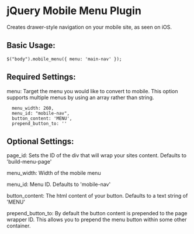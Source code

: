 jQuery Mobile Menu Plugin
===========

Creates drawer-style navigation on your mobile site, as seen on iOS.

Basic Usage:
------------

`$("body").mobile_menu({ menu: 'main-nav' });`

Required Settings:
------------------

menu: Target the menu you would like to convert to mobile. This option supports multiple menus by using an array rather than string.

      menu_width: 260,
      menu_id: "mobile-nav",
      button_content: 'MENU',
      prepend_button_to: ''

Optional Settings:
------------------

page_id: Sets the ID of the div that will wrap your sites content. Defaults to 'build-menu-page'

menu_width: Width of the mobile menu

menu_id: Menu ID. Defaults to 'mobile-nav'

button_content: The html content of your button. Defaults to a text string of 'MENU'

prepend_button_to: By default the button content is prepended to the page wrapper ID. This allows you to prepend the menu button within some other container.
